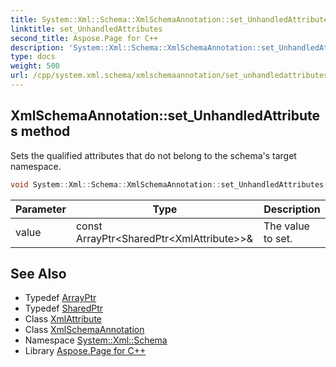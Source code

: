 ```yaml
---
title: System::Xml::Schema::XmlSchemaAnnotation::set_UnhandledAttributes method
linktitle: set_UnhandledAttributes
second_title: Aspose.Page for C++
description: 'System::Xml::Schema::XmlSchemaAnnotation::set_UnhandledAttributes method. Sets the qualified attributes that do not belong to the schema''s target namespace in C++.'
type: docs
weight: 500
url: /cpp/system.xml.schema/xmlschemaannotation/set_unhandledattributes/
---
```

## XmlSchemaAnnotation::set_UnhandledAttributes method


Sets the qualified attributes that do not belong to the schema's target namespace.

```cpp
void System::Xml::Schema::XmlSchemaAnnotation::set_UnhandledAttributes(const ArrayPtr<SharedPtr<XmlAttribute>> &value)
```


| Parameter | Type | Description |
| --- | --- | --- |
| value | const ArrayPtr\<SharedPtr\<XmlAttribute\>\>\& | The value to set. |

## See Also

* Typedef [ArrayPtr](../../../system/arrayptr/)
* Typedef [SharedPtr](../../../system/sharedptr/)
* Class [XmlAttribute](../../../system.xml/xmlattribute/)
* Class [XmlSchemaAnnotation](../)
* Namespace [System::Xml::Schema](../../)
* Library [Aspose.Page for C++](../../../)
